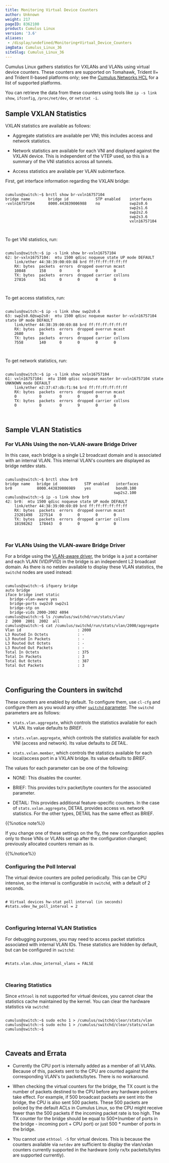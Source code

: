 ```yaml
---
title: Monitoring Virtual Device Counters
author: Unknown
weight: 217
pageID: 8362100
product: Cumulus Linux
version: '3.6'
aliases:
 - /display/undefined/Monitoring+Virtual_Device_Counters
imgData: Cumulus_Linux_36
siteSlug: Cumulus_Linux_36
---
```

Cumulus Linux gathers statistics for VXLANs and VLANs using virtual
device counters. These counters are supported on Tomahawk, Trident II+
and Trident II-based platforms only; see the [Cumulus Networks
HCL](http://cumulusnetworks.com/hcl/) for a list of supported platforms.

You can retrieve the data from these counters using tools like `ip -s
link show`, `ifconfig`, `/proc/net/dev`, or `netstat -i`.

## Sample VXLAN Statistics

VXLAN statistics are available as follows:

  - Aggregate statistics are available per VNI; this includes access and
    network statistics.

  - Network statistics are available for each VNI and displayed against
    the VXLAN device. This is independent of the VTEP used, so this is a
    summary of the VNI statistics across all tunnels.

  - Access statistics are available per VLAN subinterface.

First, get interface information regarding the VXLAN bridge:

``` 
                   
cumulus@switch:~$ brctl show br-vxln16757104
bridge name        bridge id            STP enabled    interfaces
-vxln16757104      8000.443839006988    no             swp2s0.6
                                                       swp2s1.6
                                                       swp2s2.6
                                                       swp2s3.6
                                                       vxln16757104
   
    
```

To get VNI statistics, run:

``` 
                   
cumulus@switch:~$ ip -s link show br-vxln16757104
62: br-vxln16757104:  mtu 1500 qdisc noqueue state UP mode DEFAULT
    link/ether 44:38:39:00:69:88 brd ff:ff:ff:ff:ff:ff
    RX: bytes  packets  errors  dropped overrun mcast 
    10848      158      0       0       0       0     
    TX: bytes  packets  errors  dropped carrier collsns
    27816      541      0       0       0       0
   
    
```

To get access statistics, run:

``` 
                   
cumulus@switch:~$ ip -s link show swp2s0.6       
63: swp2s0.6@swp2s0:  mtu 1500 qdisc noqueue master br-vxln16757104 state UP mode DEFAULT
    link/ether 44:38:39:00:69:88 brd ff:ff:ff:ff:ff:ff
    RX: bytes  packets  errors  dropped overrun mcast 
    2680       39       0       0       0       0     
    TX: bytes  packets  errors  dropped carrier collsns
    7558       140      0       0       0       0
   
    
```

To get network statistics, run:

``` 
                   
cumulus@switch:~$ ip -s link show vxln16757104
61: vxln16757104:  mtu 1500 qdisc noqueue master br-vxln16757104 state UNKNOWN mode DEFAULT
    link/ether e2:37:47:db:f1:94 brd ff:ff:ff:ff:ff:ff
    RX: bytes  packets  errors  dropped overrun mcast 
    0          0        0       0       0       0     
    TX: bytes  packets  errors  dropped carrier collsns
    0          0        0       9       0       0
   
    
```

## Sample VLAN Statistics

### For VLANs Using the non-VLAN-aware Bridge Driver

In this case, each bridge is a single L2 broadcast domain and is
associated with an internal VLAN. This internal VLAN's counters are
displayed as bridge netdev stats.

``` 
                   
cumulus@switch:~$ brctl show br0
bridge name   bridge id            STP enabled   interfaces
br0           8000.443839006989    yes           bond0.100
                                                swp2s2.100
cumulus@switch:~$ ip -s link show br0
42: br0:  mtu 1500 qdisc noqueue state UP mode DEFAULT
    link/ether 44:38:39:00:69:89 brd ff:ff:ff:ff:ff:ff
    RX: bytes  packets  errors  dropped overrun mcast 
    23201498   227514   0       0       0       0     
    TX: bytes  packets  errors  dropped carrier collsns
    18198262   178443   0       0       0       0
   
    
```

### For VLANs Using the VLAN-aware Bridge Driver

For a bridge using the [VLAN-aware
driver](/Users/dcawley/Docs/Hugo/testDocs/content/version2/Cumulus_Linux_36//Monitoring_and_Troubleshooting/Monitoring_Virtual_Device_Counters/),
the bridge is a just a container and each VLAN (VID/PVID) in the bridge
is an independent L2 broadcast domain. As there is no netdev available
to display these VLAN statistics, the `switchd` nodes are used instead:

``` 
                   
cumulus@switch:~$ ifquery bridge
auto bridge
iface bridge inet static
  bridge-vlan-aware yes
  bridge-ports swp2s0 swp2s1
  bridge-stp on
  bridge-vids 2000-2002 4094
cumulus@switch:~$ ls /cumulus/switchd/run/stats/vlan/
2  2000  2001  2002  all
cumulus@switch:~$ cat /cumulus/switchd/run/stats/vlan/2000/aggregate
Vlan id                         : 2000
L3 Routed In Octets             : -
L3 Routed In Packets            : -
L3 Routed Out Octets            : -
L3 Routed Out Packets           : -
Total In Octets                 : 375
Total In Packets                : 3
Total Out Octets                : 387
Total Out Packets               : 3
   
    
```

## Configuring the Counters in switchd

These counters are enabled by default. To configure them, use `cl-cfg`
and configure them as you would any other [`switchd`
parameter](/Users/dcawley/Docs/Hugo/testDocs/content/version2/Cumulus_Linux_36//Monitoring_and_Troubleshooting/Monitoring_Virtual_Device_Counters/).
The `switchd` parameters are as follows:

  - `stats.vlan.aggregate`, which controls the statistics available for
    each VLAN. Its value defaults to *BRIEF*.

  - `stats.vxlan.aggregate`, which controls the statistics available for
    each VNI (access and network). Its value defaults to *DETAIL*.

  - `stats.vxlan.member`, which controls the statistics available for
    each local/access port in a VXLAN bridge. Its value defaults to
    *BRIEF*.

The values for each parameter can be one of the following:

  - NONE: This disables the counter.

  - BRIEF: This provides tx/rx packet/byte counters for the associated
    parameter.

  - DETAIL: This provides additional feature-specific counters. In the
    case of `stats.vxlan.aggregate`, DETAIL provides access vs. network
    statistics. For the other types, DETAIL has the same effect as
    BRIEF.

{{%notice note%}}

If you change one of these settings on the fly, the new configuration
applies only to those VNIs or VLANs set up after the configuration
changed; previously allocated counters remain as is.

{{%/notice%}}

### Configuring the Poll Interval

The virtual device counters are polled periodically. This can be CPU
intensive, so the interval is configurable in `switchd`, with a default
of 2 seconds.

``` 
                   
# Virtual devices hw-stat poll interval (in seconds)
#stats.vdev_hw_poll_interval = 2
   
    
```

### Configuring Internal VLAN Statistics

For debugging purposes, you may need to access packet statistics
associated with internal VLAN IDs. These statistics are hidden by
default, but can be configured in `switchd`:

``` 
                   
#stats.vlan.show_internal_vlans = FALSE
   
    
```

### Clearing Statistics

Since `ethtool` is not supported for virtual devices, you cannot clear
the statistics cache maintained by the kernel. You can clear the
hardware statistics via `switchd`:

``` 
                   
cumulus@switch:~$ sudo echo 1 > /cumulus/switchd/clear/stats/vlan 
cumulus@switch:~$ sudo echo 1 > /cumulus/switchd/clear/stats/vxlan 
cumulus@switch:~$
   
    
```

## Caveats and Errata

  - Currently the CPU port is internally added as a member of all VLANs.
    Because of this, packets sent to the CPU are counted against the
    corresponding VLAN's tx packets/bytes. There is no workaround.

  - When checking the virtual counters for the bridge, the TX count is
    the number of packets destined to the CPU before any hardware
    policers take effect. For example, if 500 broadcast packets are sent
    into the bridge, the CPU is also sent 500 packets. These 500 packets
    are policed by the default ACLs in Cumulus Linux, so the CPU might
    receive fewer than the 500 packets if the incoming packet rate is
    too high. The TX counter for the bridge should be equal to
    500\*(number of ports in the bridge - incoming port + CPU port) or
    just 500 \* number of ports in the bridge.

  - You cannot use `ethtool -S` for virtual devices. This is because the
    counters available via `netdev` are sufficient to display the
    vlan/vxlan counters currently supported in the hardware (only rx/tx
    packets/bytes are supported currently).
